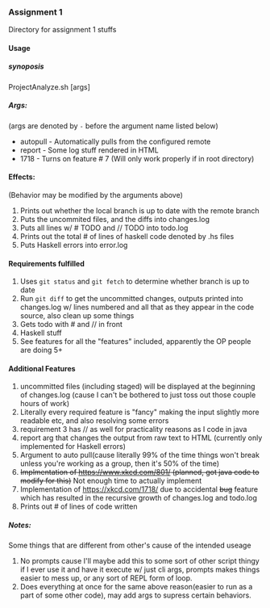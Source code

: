 ### Assignment 1
Directory for assignment 1 stuffs

#### Usage

##### synoposis
ProjectAnalyze.sh [args]

##### Args:
(args are denoted by `-` before the argument name listed below)
- autopull - Automatically pulls from the configured remote
- report - Some log stuff rendered in HTML
- 1718 - Turns on feature # 7 (Will only work properly if in root directory)

#### Effects:
(Behavior may be modified by the arguments above)
1. Prints out whether the local branch is up to date with the remote branch
2. Puts the uncommited files, and the diffs into changes.log
3. Puts all lines w/ # TODO and // TODO into todo.log
4. Prints out the total # of lines of haskell code denoted by .hs files
5. Puts Haskell errors into error.log

#### Requirements fulfilled
1. Uses `git status` and `git fetch` to determine whether branch is up to date
2. Run `git diff` to get the uncommitted changes, outputs printed into changes.log w/ lines numbered and all that as they appear in the code source, also clean up some things
3. Gets todo with # and // in front
4. Haskell stuff
5. See features for all the "features" included, apparently the OP people are doing 5+

#### Additional Features
1. uncommitted files (including staged) will be displayed at the beginning of changes.log (cause I can't be bothered to just toss out those couple hours of work)
2. Literally every required feature is "fancy" making the input slightly more readable etc, and also resolving some errors
3. requirement 3 has // as well for practicality reasons as I code in java
4. report arg that changes the output from raw text to HTML (currently only implemented for Haskell errors)
5. Argument to auto pull(cause literally 99% of the time things won't break unless you're working as a group, then it's 50% of the time)
6. ~~Implmentation of https://www.xkcd.com/801/ (planned, got java code to modify for this)~~ Not enough time to actually implement
7. Implementation of https://xkcd.com/1718/ due to accidental ~~bug~~ feature which has resulted in the recursive growth of changes.log and todo.log 
8. Prints out # of lines of code written

##### Notes:

Some things that are different from other's cause of the intended useage

1. No prompts cause I'll maybe add this to some sort of other script thingy if I ever use it and have it execute w/ just cli args, prompts makes things easier to mess up, or any sort of REPL form of loop.
2. Does everything at once for the same above reason(easier to run as a part of some other code), may add args to supress certain behaviors.

